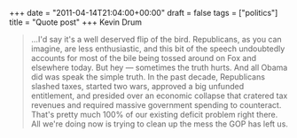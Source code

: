 +++
date = "2011-04-14T21:04:00+00:00"
draft = false
tags = ["politics"]
title = "Quote post"
+++
Kevin Drum

> ...I'd say it's a well deserved flip of the bird. Republicans, as you can imagine, are less enthusiastic, and this bit of the speech undoubtedly accounts for most of the bile being tossed around on Fox and elsewhere today. But hey — sometimes the truth hurts. And all Obama did was speak the simple truth. In the past decade, Republicans slashed taxes, started two wars, approved a big unfunded entitlement, and presided over an economic collapse that cratered tax revenues and required massive government spending to counteract. That's pretty much 100% of our existing deficit problem right there. All we're doing now is trying to clean up the mess the GOP has left us.